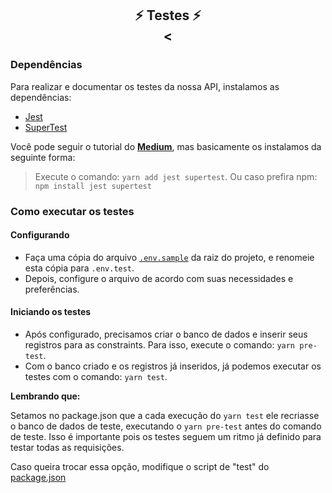 <h2 align="center"> ⚡ Testes ⚡ </br><

### Dependências

Para realizar e documentar os testes da nossa API, instalamos as dependências: 

* [Jest](https://jestjs.io/pt-BR/) 
* [SuperTest](https://www.npmjs.com/package/supertest)

Você pode seguir o tutorial do **[Medium](https://medium.com/beelabacademy/testes-automatizados-de-apis-com-jest-supertest-8aa6a96f61d1)**, mas basicamente os instalamos da seguinte forma:

> Execute o comando: `yarn add jest supertest`. Ou caso prefira npm: `npm install jest supertest`

### Como executar os testes

#### Configurando

 * Faça uma cópia do arquivo [`.env.sample`](https://github.com/Squad-Back-End/reprography-nodejs/blob/master/.env.sample) da raiz do projeto, e renomeie esta cópia para `.env.test`.
 * Depois, configure o arquivo de acordo com suas necessidades e preferências.

#### Iniciando os testes

* Após configurado, precisamos criar o banco de dados e inserir seus registros para as constraints. Para isso, execute o comando: `yarn pre-test`.
* Com o banco criado e os registros já inseridos, já podemos executar os testes com o comando: `yarn test`.

**Lembrando que:** 

Setamos no package.json que a cada execução do `yarn test` ele recriasse o banco de dados de teste, executando o `yarn pre-test` antes do comando de teste. Isso é importante pois os testes seguem um ritmo já definido para testar todas as requisições.

Caso queira trocar essa opção, modifique o script de "test" do [package.json](https://github.com/Squad-Back-End/reprography-nodejs/blob/master/package.json)
